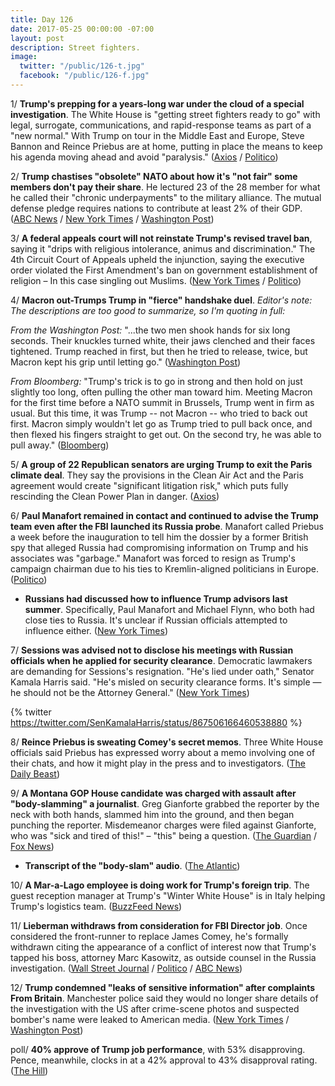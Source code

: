 ```yaml
---
title: Day 126
date: 2017-05-25 00:00:00 -07:00
layout: post
description: Street fighters.
image:
  twitter: "/public/126-t.jpg"
  facebook: "/public/126-f.jpg"
---
```


1/ **Trump's prepping for a years-long war under the cloud of a special investigation**. The White House is "getting street fighters ready to go" with legal, surrogate, communications, and rapid-response teams as part of a "new normal." With Trump on tour in the Middle East and Europe, Steve Bannon and Reince Priebus are at home, putting in place the means to keep his agenda moving ahead and avoid "paralysis." ([Axios](https://www.axios.com/trumps-street-fighters-2421476130.html) / [Politico](http://www.politico.com/story/2017/05/25/russia-white-house-staff-238802))

2/ **Trump chastises "obsolete" NATO about how it's "not fair" some members don't pay their share**. He lectured 23 of the 28 member for what he called their "chronic underpayments" to the military alliance. The mutual defense pledge requires nations to contribute at least 2% of their GDP. ([ABC News](http://abcnews.go.com/International/trump-blasts-nato-allies-paying-fair-share/story?id=47608155) / [New York Times](https://www.nytimes.com/2017/05/25/world/europe/donald-trump-eu-nato.html) / [Washington Post](https://www.washingtonpost.com/politics/trump-told-in-brussels-that-west-should-focus-on-values-not-only-interests/2017/05/25/7aa1865c-40cd-11e7-9869-bac8b446820a_story.html))

3/ **A federal appeals court will not reinstate Trump's revised travel ban**, saying it "drips with religious intolerance, animus and discrimination." The 4th Circuit Court of Appeals upheld the injunction, saying the executive order violated the First Amendment's ban on government establishment of religion – In this case singling out Muslims. ([New York Times](https://www.nytimes.com/2017/05/25/us/politics/trump-travel-ban-blocked.html) / [Politico](http://www.politico.com/story/2017/05/25/appeals-court-keeps-block-on-revised-trump-travel-ban-238834))

4/ **Macron out-Trumps Trump in "fierce" handshake duel**. _Editor's note: The descriptions are too good to summarize, so I'm quoting in full:_

_From the Washington Post:_ "...the two men shook hands for six long seconds. Their knuckles turned white, their jaws clenched and their faces tightened. Trump reached in first, but then he tried to release, twice, but Macron kept his grip until letting go." ([Washington Post](https://www.washingtonpost.com/news/post-politics/wp/2017/05/25/trump-and-french-president-macron-get-to-know-each-other-with-a-fierce-handshake/))

_From Bloomberg:_ "Trump's trick is to go in strong and then hold on just slightly too long, often pulling the other man toward him. Meeting Macron for the first time before a NATO summit in Brussels, Trump went in firm as usual. But this time, it was Trump -- not Macron -- who tried to back out first. Macron simply wouldn't let go as Trump tried to pull back once, and then flexed his fingers straight to get out. On the second try, he was able to pull away." ([Bloomberg](https://www.bloomberg.com/politics/articles/2017-05-25/macron-out-trumps-trump-in-handshake-duel-before-nato-summit))

5/ **A group of 22 Republican senators are urging Trump to exit the Paris climate deal**. They say the provisions in the Clean Air Act and the Paris agreement would create "significant litigation risk," which puts fully rescinding the Clean Power Plan in danger. ([Axios](https://www.axios.com/scoop-top-republican-senators-urge-trump-to-exit-paris-climate-deal-2421530161.html))

6/ **Paul Manafort remained in contact and continued to advise the Trump team even after the FBI launched its Russia probe**. Manafort called Priebus a week before the inauguration to tell him the dossier by a former British spy that alleged Russia had compromising information on Trump and his associates was "garbage." Manafort was forced to resign as Trump's campaign chairman due to his ties to Kremlin-aligned politicians in Europe. ([Politico](http://www.politico.com/story/2017/05/25/manafort-trump-russia-advise-238803))

* **Russians had discussed how to influence Trump advisors last summer**. Specifically, Paul Manafort and Michael Flynn, who both had close ties to Russia. It's unclear if Russian officials attempted to influence either. ([New York Times](https://www.nytimes.com/2017/05/24/us/politics/russia-trump-manafort-flynn.html))

7/ **Sessions was advised not to disclose his meetings with Russian officials when he applied for security clearance**. Democratic lawmakers are demanding for Sessions's resignation. "He's lied under oath," Senator Kamala Harris said. "He's misled on security clearance forms. It's simple — he should not be the Attorney General." ([New York Times](https://www.nytimes.com/2017/05/24/us/politics/jeff-sessions-russia.html))

{% twitter https://twitter.com/SenKamalaHarris/status/867506166460538880 %}

8/ **Reince Priebus is sweating Comey's secret memos**. Three White House officials said Priebus has expressed worry about a memo involving one of their chats, and how it might play in the press and to investigators. ([The Daily Beast](http://www.thedailybeast.com/articles/2017/05/24/reince-priebus-sweating-secret-comey-memos-white-house-sources-say))

9/ **A Montana GOP House candidate was charged with assault after "body-slamming" a journalist**. Greg Gianforte grabbed the reporter by the neck with both hands, slammed him into the ground, and then began punching the reporter. Misdemeanor charges were filed against Gianforte, who was "sick and tired of this!" – "this" being a question. ([The Guardian](https://www.theguardian.com/us-news/2017/may/24/greg-gianforte-bodyslams-reporter-ben-jacobs-montana) / [Fox News](http://www.foxnews.com/politics/2017/05/24/greg-gianforte-fox-news-team-witnesses-gop-house-candidate-body-slam-reporter.html))

* **Transcript of the "body-slam" audio**. ([The Atlantic](https://www.theatlantic.com/technology/archive/2017/05/a-transcript-of-the-greg-gianforte-body-slam-audio/528102/))

10/ **A Mar-a-Lago employee is doing work for Trump's foreign trip**. The guest reception manager at Trump's "Winter White House" is in Italy helping Trump's logistics team. ([BuzzFeed News](https://www.buzzfeed.com/tariniparti/a-top-mar-a-lago-employee-is-quietly-doing-government-work))

11/ **Lieberman withdraws from consideration for FBI Director job**. Once considered the front-runner to replace James Comey, he's formally withdrawn citing the appearance of a conflict of interest now that Trump's tapped his boss, attorney Marc Kasowitz, as outside counsel in the Russia investigation. ([Wall Street Journal](https://blogs.wsj.com/washwire/2017/05/25/lieberman-withdraws-from-consideration-as-fbi-director-citing-appearance-of-conflict-of-interest/?mod=e2twp) / [Politico](http://www.politico.com/story/2017/05/25/joe-lieberman-withdraws-trump-fbi-director-238824) / [ABC News](http://abcnews.go.com/Politics/joe-lieberman-takes-running-fbi-director-citing-conflict/story?id=47607430))

12/ **Trump condemned "leaks of sensitive information" after complaints From Britain**. Manchester police said they would no longer share details of the investigation with the US after crime-scene photos and suspected bomber's name were leaked to American media. ([New York Times](https://www.nytimes.com/2017/05/25/world/europe/trump-may-leaks-manchester.html) / [Washington Post](https://www.washingtonpost.com/world/british-outrage-over-alleged-us-leaks-in-the-manchester-bomb-investigation/2017/05/25/f21349e2-4b0b-4afd-ba06-333621cfa634_story.html))

poll/ **40% approve of Trump job performance**, with 53% disapproving. Pence, meanwhile, clocks in at a 42%  approval to 43% disapproval rating. ([The Hill](http://thehill.com/homenews/administration/335083-poll-trump-and-pence-approval-ratings-drop-to-historic-lows))
